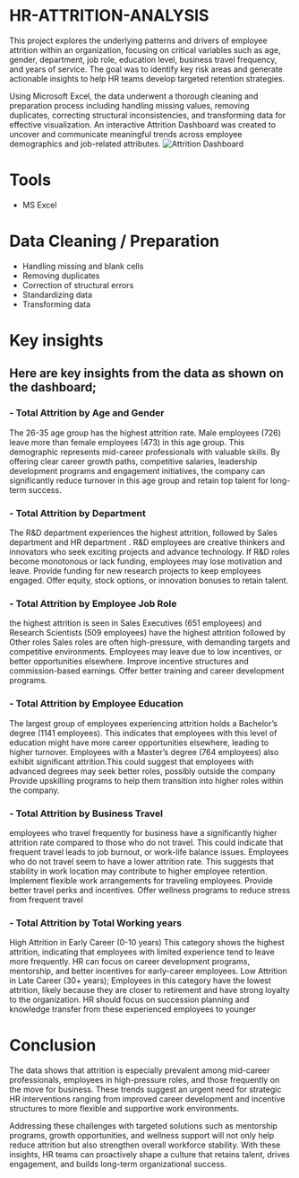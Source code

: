 # HR-ATTRITION-ANALYSIS
This project explores the underlying patterns and drivers of employee attrition within an organization, focusing on critical variables such as age, gender, department, job role, education level, business travel frequency, and years of service. The goal was to identify key risk areas and generate actionable insights to help HR teams develop targeted retention strategies.

Using Microsoft Excel, the data underwent a thorough cleaning and preparation process including handling missing values, removing duplicates, correcting structural inconsistencies, and transforming data for effective visualization. An interactive Attrition Dashboard was created to uncover and communicate meaningful trends across employee demographics and job-related attributes.
![Attrition Dashboard](https://github.com/user-attachments/assets/5ef6e624-5ec3-4e1b-90e5-e3e5e7b98e6b)

# Tools
- MS Excel

# Data Cleaning / Preparation
- Handling missing and blank cells
- Removing duplicates
- Correction of structural errors
- Standardizing data
- Transforming data

# Key insights
## Here are key insights from the data as shown on the dashboard;

### - Total Attrition by Age and Gender 
The 26-35 age group has the highest attrition rate. 
Male employees (726) leave more than female employees (473) in this age group. 
This demographic represents mid-career professionals with valuable skills.
By offering clear career growth paths, competitive salaries,
leadership development programs and engagement initiatives,
the company can significantly reduce turnover in this age group and retain top talent for long-term success. 

### - Total Attrition by Department 
The R&D department experiences the highest attrition, followed by Sales department and HR department . R&D employees are creative thinkers and innovators who seek exciting projects and advance technology. 
If R&D roles become monotonous or lack funding, employees may lose motivation and leave. 
Provide funding for new research projects to keep employees engaged. 
Offer equity, stock options, or innovation bonuses to retain talent. 

### - Total Attrition by Employee Job Role 
the highest attrition is seen in Sales Executives (651 employees) and Research Scientists (509 employees) have the highest attrition followed by Other roles 
Sales roles are often high-pressure, with demanding targets and competitive environments. 
Employees may leave due to low incentives, or better opportunities elsewhere. 
Improve incentive structures and commission-based earnings. 
Offer better training and career development programs. 

### - Total Attrition by Employee Education 
The largest group of employees experiencing attrition holds a Bachelor’s degree (1141 employees). 
This indicates that employees with this level of education might have more career opportunities elsewhere, leading to higher turnover. 
Employees with a Master’s degree (764 employees) also exhibit significant attrition.This could suggest that employees with advanced degrees may seek better roles, possibly outside the company Provide upskilling programs to help them transition into higher roles within the company. 

### - Total Attrition by Business Travel 
employees who travel frequently for business have a significantly higher attrition rate compared to those who do not travel. This could indicate that frequent travel leads to job burnout, or work-life balance issues. Employees who do not travel seem to have a lower attrition rate. This suggests that stability in work location may contribute to higher employee retention. Implement flexible work arrangements for traveling employees. 
Provide better travel perks and incentives. 
Offer wellness programs to reduce stress from frequent travel 

### - Total Attrition by Total Working years 
High Attrition in Early Career (0-10 years) 
This category shows the highest attrition, indicating that employees with limited experience tend to leave more frequently. 
HR can focus on career development programs, mentorship, and better incentives for early-career employees. 
Low Attrition in Late Career (30+ years); 
Employees in this category have the lowest attrition, likely because they are closer to retirement and have strong loyalty to the organization. 
HR should focus on succession planning and knowledge transfer from these experienced employees to younger 

# Conclusion
The data shows that attrition is especially prevalent among mid-career professionals, employees in high-pressure roles, and those frequently on the move for business. These trends suggest an urgent need for strategic HR interventions ranging from improved career development and incentive structures to more flexible and supportive work environments.

Addressing these challenges with targeted solutions such as mentorship programs, growth opportunities, and wellness support will not only help reduce attrition but also strengthen overall workforce stability. With these insights, HR teams can proactively shape a culture that retains talent, drives engagement, and builds long-term organizational success.






















